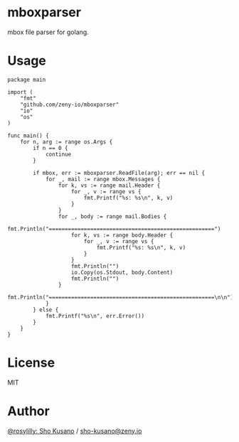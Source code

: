 # mboxparser

mbox file parser for golang.

# Usage

```golang
package main

import (
	"fmt"
	"github.com/zeny-io/mboxparser"
	"io"
	"os"
)

func main() {
	for n, arg := range os.Args {
		if n == 0 {
			continue
		}

		if mbox, err := mboxparser.ReadFile(arg); err == nil {
			for _, mail := range mbox.Messages {
				for k, vs := range mail.Header {
					for _, v := range vs {
						fmt.Printf("%s: %s\n", k, v)
					}
				}
				for _, body := range mail.Bodies {
					fmt.Println("====================================================")
					for k, vs := range body.Header {
						for _, v := range vs {
							fmt.Printf("%s: %s\n", k, v)
						}
					}
					fmt.Println("")
					io.Copy(os.Stdout, body.Content)
					fmt.Println("")
				}
				fmt.Println("====================================================\n\n")
			}
		} else {
			fmt.Printf("%s\n", err.Error())
		}
	}
}
```

# License

MIT

# Author

[@rosylilly: Sho Kusano](https://github.com/rosylilly) / <sho-kusano@zeny.io>
